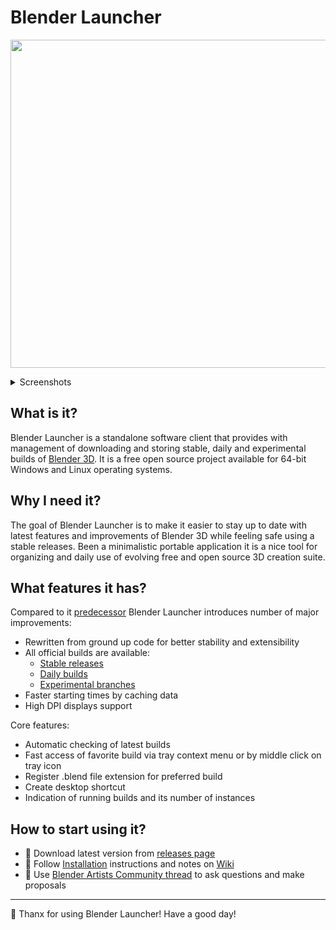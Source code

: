 # Blender Launcher

<p align="center">
<img width="800" height="525" src="https://raw.githubusercontent.com/DotBow/Blender-Launcher/master/wiki/blender_launcher_cover.png">
</p>

<details>
<summary>Screenshots</summary>
<p>
<img width="640" height="420" src="https://raw.githubusercontent.com/DotBow/Blender-Launcher/master/wiki/screenshot_01.png">
<img width="640" height="420" src="https://raw.githubusercontent.com/DotBow/Blender-Launcher/master/wiki/screenshot_02.png">
<img width="400" height="282" src="https://raw.githubusercontent.com/DotBow/Blender-Launcher/master/wiki/tray_icon.png">
</p>
</details>

## What is it?

Blender Launcher is a standalone software client that provides with management of downloading and storing stable, daily and experimental builds of [Blender 3D](https://www.blender.org/). It is a free open source project available for 64-bit Windows and Linux operating systems.

## Why I need it?

The goal of Blender Launcher is to make it easier to stay up to date with latest features and improvements of Blender 3D while feeling safe using a stable releases. Been a minimalistic portable application it is a nice tool for organizing and daily use of evolving free and open source 3D creation suite.

## What features it has?

Compared to it [predecessor](https://github.com/DotBow/Blender-Version-Manager) Blender Launcher introduces number of major improvements:

* Rewritten from ground up code for better stability and extensibility
* All official builds are available:
  * [Stable releases](https://download.blender.org/release/)
  * [Daily builds](https://builder.blender.org/download/)
  * [Experimental branches](https://builder.blender.org/download/branches/)
* Faster starting times by caching data
* High DPI displays support

Core features:

* Automatic checking of latest builds
* Fast access of favorite build via tray context menu or by middle click on tray icon
* Register .blend file extension for preferred build
* Create desktop shortcut
* Indication of running builds and its number of instances

## How to start using it?

* :floppy_disk: Download latest version from [releases page](https://github.com/DotBow/Blender-Launcher/releases)
* :rocket: Follow [Installation](https://github.com/DotBow/Blender-Launcher/wiki/Installation) instructions and notes on [Wiki](https://github.com/DotBow/Blender-Launcher/wiki)
* :speech_balloon: Use [Blender Artists Community thread](https://blenderartists.org/t/blender-launcher-standalone-software-client) to ask questions and make proposals 


***

:sparkling_heart: Thanx for using Blender Launcher! Have a good day!
